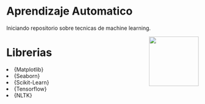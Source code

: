 # Aprendizaje Automatico

Iniciando repositorio sobre tecnicas de machine learning.


<p>
<a href="https://www.tensorflow.org/?hl=es-419" rel="nofollow"><img src="https://upload.wikimedia.org/wikipedia/commons/thumb/2/2d/Tensorflow_logo.svg/1915px-Tensorflow_logo.svg.png" align="right" width="130" style="max-width: 60%;"></a>
</p>


# Librerias

<ui>

<li>
{Matplotlib}
</li>

<li>
{Seaborn}
</li>

<li>
{Scikit-Learn}
</li>

<li>
{Tensorflow}
</li>

<li>
{NLTK}
</li>
